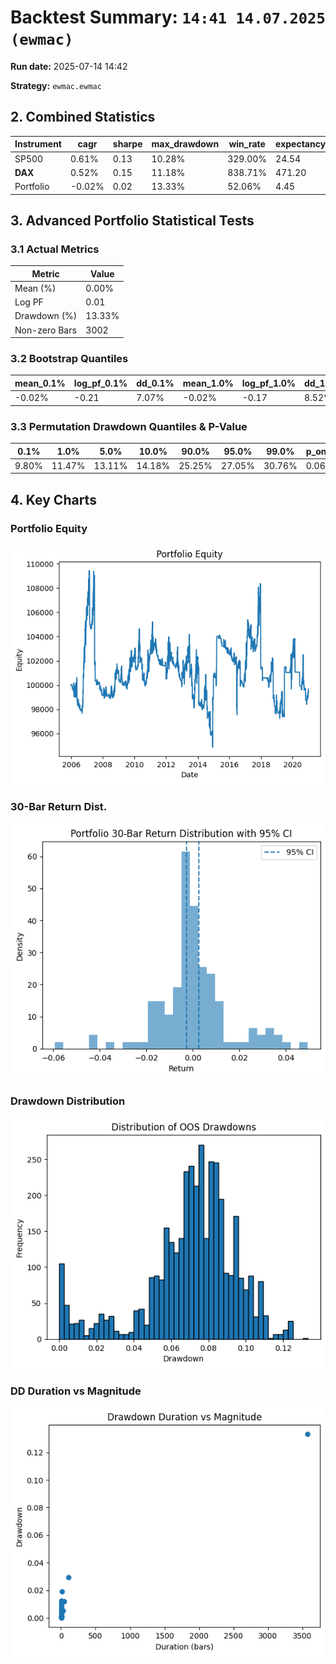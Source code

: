 # Backtest Summary: `14:41 14.07.2025 (ewmac)`

**Run date:** 2025-07-14 14:42

**Strategy:** `ewmac.ewmac`



## 2. Combined Statistics

| Instrument | cagr | sharpe | max_drawdown | win_rate | expectancy | annual_vol | std_daily | ret_5pct | ret_95pct |
| --- | --- | --- | --- | --- | --- | --- | --- | --- | --- |
| SP500 | 0.61% | 0.13 | 10.28% | 329.00% | 24.54 | 5.77% | 0.00 | -0.54% | 0.57% |
| **DAX** | 0.52% | 0.15 | 11.18% | 838.71% | 471.20 | 3.90% | 0.00 | -0.07% | 0.17% |
| Portfolio | -0.02% | 0.02 | 13.33% | 52.06% | 4.45 | 5.02% | 0.00 | N/A | N/A |



## 3. Advanced Portfolio Statistical Tests

### 3.1 Actual Metrics

| Metric | Value |
| --- | --- |
| Mean (%) | 0.00% |
| Log PF | 0.01 |
| Drawdown (%) | 13.33% |
| Non-zero Bars | 3002 |



### 3.2 Bootstrap Quantiles

| mean_0.1% | log_pf_0.1% | dd_0.1% | mean_1.0% | log_pf_1.0% | dd_1.0% | mean_5.0% | log_pf_5.0% | dd_5.0% | mean_10.0% | log_pf_10.0% | dd_10.0% | mean_90.0% | log_pf_90.0% | dd_90.0% | mean_95.0% | log_pf_95.0% | dd_95.0% | mean_99.0% | log_pf_99.0% | dd_99.0% |
| --- | --- | --- | --- | --- | --- | --- | --- | --- | --- | --- | --- | --- | --- | --- | --- | --- | --- | --- | --- | --- |
| -0.02% | -0.21 | 7.07% | -0.02% | -0.17 | 8.52% | -0.01% | -0.12 | 10.47% | -0.01% | -0.09 | 11.89% | 0.01% | 0.10 | 31.80% | 0.01% | 0.13 | 35.67% | 0.02% | 0.17 | 42.57% |



### 3.3 Permutation Drawdown Quantiles & P-Value

| 0.1% | 1.0% | 5.0% | 10.0% | 90.0% | 95.0% | 99.0% | p_one_sided_drawdown |
| --- | --- | --- | --- | --- | --- | --- | --- |
| 9.80% | 11.47% | 13.11% | 14.18% | 25.25% | 27.05% | 30.76% | 0.060 |



## 4. Key Charts

### Portfolio Equity

![Portfolio Equity](portfolio/portfolio_equity.png)



### 30-Bar Return Dist.

![30-Bar Return Dist.](portfolio/portfolio_30bar_return_distribution.png)



### Drawdown Distribution

![Drawdown Distribution](portfolio/drawdown_distribution.png)



### DD Duration vs Magnitude

![DD Duration vs Magnitude](portfolio/dd_duration_vs_magnitude.png)

